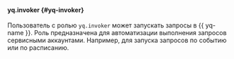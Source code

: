 #### yq.invoker {#yq-invoker}

Пользователь с ролью `yq.invoker` может запускать запросы в {{ yq-name }}. Роль предназначена для автоматизации выполнения запросов сервисными аккаунтами. Например, для запуска запросов по событию или по расписанию.
